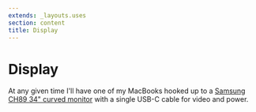 ```yaml
---
extends: _layouts.uses
section: content
title: Display
---
```

# Display

At any given time I'll have one of my MacBooks hooked up to a [Samsung CH89 34" curved monitor](https://www.samsung.com/au/monitors/business/ch89-34-inch-ultra-wqhd-curved-usb-c-lc34h892wgexxy/) with a single USB-C cable for video and power.
